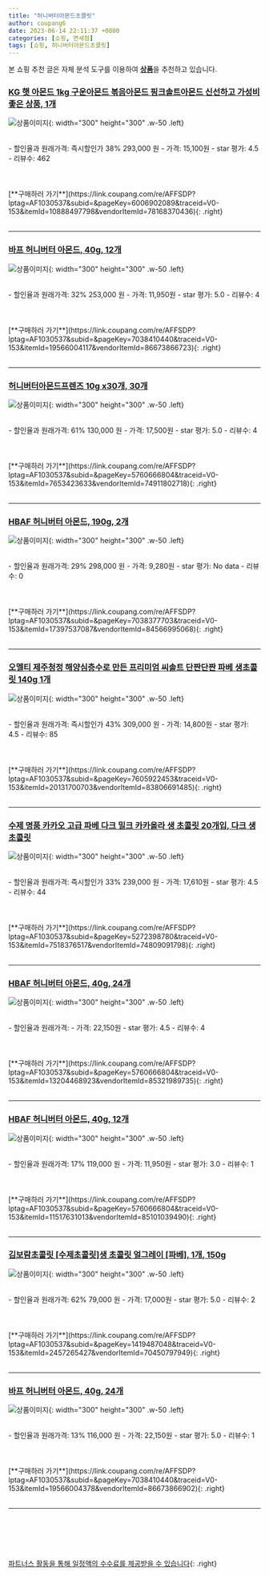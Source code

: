 ```yaml
---
title: "허니버터아몬드초콜릿"
author: coupang6
date: 2023-06-14 22:11:37 +0800
categories: [쇼핑, 면세점]
tags: [쇼핑, 허니버터아몬드초콜릿]
---
```


본 쇼핑 추천 글은 자체 분석 도구를 이용하여 [**상품**](https://link.coupang.com/a/bao1ui)을 추천하고 있습니다.

### [KG 햇 아몬드 1kg 구운아몬드 볶음아몬드 핑크솔트아몬드 신선하고 가성비 좋은 상품, 1개](https://link.coupang.com/re/AFFSDP?lptag=AF1030537&subid=&pageKey=6006902089&traceid=V0-153&itemId=10888497798&vendorItemId=78168370436)

![상품이미지](https://thumbnail6.coupangcdn.com/thumbnails/remote/230x230ex/image/vendor_inventory/5cf7/fda25f3254ad5a9c0b53d6dce224bb47f67a7b283f4561e4a1644b3dc3da.jpg){: width="300" height="300" .w-50 .left}


<br>
- 할인율과 원래가격: 즉시할인가 38%  293,000   원
- 가격: 15,100원
- star 평가: 4.5
- 리뷰수: 462
<br>
<br>
<br>
<br>
[**구매하러 가기**](https://link.coupang.com/re/AFFSDP?lptag=AF1030537&subid=&pageKey=6006902089&traceid=V0-153&itemId=10888497798&vendorItemId=78168370436){: .right}
<br>
<br>

---

### [바프 허니버터 아몬드, 40g, 12개](https://link.coupang.com/re/AFFSDP?lptag=AF1030537&subid=&pageKey=7038410440&traceid=V0-153&itemId=19566004117&vendorItemId=86673866723)

![상품이미지](https://thumbnail10.coupangcdn.com/thumbnails/remote/230x230ex/image/retail/images/411901f7-1677-4c79-a05b-865709d0532f5578777190388807322.png){: width="300" height="300" .w-50 .left}


<br>
- 할인율과 원래가격: 32%  253,000   원
- 가격: 11,950원
- star 평가: 5.0
- 리뷰수: 4
<br>
<br>
<br>
<br>
[**구매하러 가기**](https://link.coupang.com/re/AFFSDP?lptag=AF1030537&subid=&pageKey=7038410440&traceid=V0-153&itemId=19566004117&vendorItemId=86673866723){: .right}
<br>
<br>

---

### [허니버터아몬드프렌즈 10g x30개, 30개](https://link.coupang.com/re/AFFSDP?lptag=AF1030537&subid=&pageKey=5760666804&traceid=V0-153&itemId=7653423633&vendorItemId=74911802718)

![상품이미지](https://thumbnail10.coupangcdn.com/thumbnails/remote/230x230ex/image/vendor_inventory/80d6/39db5f484187f17ecbf26338e3e2489147d352c6ae0a37b0de5932747d96.png){: width="300" height="300" .w-50 .left}


<br>
- 할인율과 원래가격: 61%  130,000   원
- 가격: 17,500원
- star 평가: 5.0
- 리뷰수: 4
<br>
<br>
<br>
<br>
[**구매하러 가기**](https://link.coupang.com/re/AFFSDP?lptag=AF1030537&subid=&pageKey=5760666804&traceid=V0-153&itemId=7653423633&vendorItemId=74911802718){: .right}
<br>
<br>

---

### [HBAF 허니버터 아몬드, 190g, 2개](https://link.coupang.com/re/AFFSDP?lptag=AF1030537&subid=&pageKey=7038377703&traceid=V0-153&itemId=17397537087&vendorItemId=84566995068)

![상품이미지](https://thumbnail10.coupangcdn.com/thumbnails/remote/230x230ex/image/retail/images/7791072861788087-ff328f07-6a2a-4c0d-8b7b-bcbacca34dbe.jpg){: width="300" height="300" .w-50 .left}


<br>
- 할인율과 원래가격: 29%  298,000   원
- 가격: 9,280원
- star 평가: No data
- 리뷰수: 0
<br>
<br>
<br>
<br>
[**구매하러 가기**](https://link.coupang.com/re/AFFSDP?lptag=AF1030537&subid=&pageKey=7038377703&traceid=V0-153&itemId=17397537087&vendorItemId=84566995068){: .right}
<br>
<br>

---

### [오멜티 제주청정 해양심층수로 만든 프리미엄 씨솔트 단짠단짠 파베 생초콜릿 140g 1개](https://link.coupang.com/re/AFFSDP?lptag=AF1030537&subid=&pageKey=7605922453&traceid=V0-153&itemId=20131700703&vendorItemId=83806691485)

![상품이미지](https://thumbnail7.coupangcdn.com/thumbnails/remote/230x230ex/image/vendor_inventory/8693/9c43981309872694d5a83f2b5202c24eb91134f1ca32217a86fb0c38d970.jpg){: width="300" height="300" .w-50 .left}


<br>
- 할인율과 원래가격: 즉시할인가 43%  309,000   원
- 가격: 14,800원
- star 평가: 4.5
- 리뷰수: 85
<br>
<br>
<br>
<br>
[**구매하러 가기**](https://link.coupang.com/re/AFFSDP?lptag=AF1030537&subid=&pageKey=7605922453&traceid=V0-153&itemId=20131700703&vendorItemId=83806691485){: .right}
<br>
<br>

---

### [수제 명품 카카오 고급 파베 다크 밀크 카카올라 생 초콜릿 20개입, 다크 생초콜릿](https://link.coupang.com/re/AFFSDP?lptag=AF1030537&subid=&pageKey=5272398780&traceid=V0-153&itemId=7518376517&vendorItemId=74809091798)

![상품이미지](https://thumbnail8.coupangcdn.com/thumbnails/remote/230x230ex/image/vendor_inventory/403f/89f6b40763cfc371d046ce42096acc0e97c3ec21bc90c0e9ee4d5a0eae8f.jpg){: width="300" height="300" .w-50 .left}


<br>
- 할인율과 원래가격: 즉시할인가 33%  239,000   원
- 가격: 17,610원
- star 평가: 4.5
- 리뷰수: 44
<br>
<br>
<br>
<br>
[**구매하러 가기**](https://link.coupang.com/re/AFFSDP?lptag=AF1030537&subid=&pageKey=5272398780&traceid=V0-153&itemId=7518376517&vendorItemId=74809091798){: .right}
<br>
<br>

---

### [HBAF 허니버터 아몬드, 40g, 24개](https://link.coupang.com/re/AFFSDP?lptag=AF1030537&subid=&pageKey=5760666804&traceid=V0-153&itemId=13204468923&vendorItemId=85321989735)

![상품이미지](https://thumbnail8.coupangcdn.com/thumbnails/remote/230x230ex/image/retail/images/cfcb5c98-9819-4c9e-9839-47610de754da8567921135720035956.png){: width="300" height="300" .w-50 .left}


<br>
- 할인율과 원래가격: 
- 가격: 22,150원
- star 평가: 4.5
- 리뷰수: 4
<br>
<br>
<br>
<br>
[**구매하러 가기**](https://link.coupang.com/re/AFFSDP?lptag=AF1030537&subid=&pageKey=5760666804&traceid=V0-153&itemId=13204468923&vendorItemId=85321989735){: .right}
<br>
<br>

---

### [HBAF 허니버터 아몬드, 40g, 12개](https://link.coupang.com/re/AFFSDP?lptag=AF1030537&subid=&pageKey=5760666804&traceid=V0-153&itemId=11517631013&vendorItemId=85101039490)

![상품이미지](https://thumbnail6.coupangcdn.com/thumbnails/remote/230x230ex/image/retail/images/2020428645074180-10b40b55-0f4b-4a54-9f48-f87473a353b2.jpg){: width="300" height="300" .w-50 .left}


<br>
- 할인율과 원래가격: 17%  119,000   원
- 가격: 11,950원
- star 평가: 3.0
- 리뷰수: 1
<br>
<br>
<br>
<br>
[**구매하러 가기**](https://link.coupang.com/re/AFFSDP?lptag=AF1030537&subid=&pageKey=5760666804&traceid=V0-153&itemId=11517631013&vendorItemId=85101039490){: .right}
<br>
<br>

---

### [김보람초콜릿 [수제초콜릿]생 초콜릿 얼그레이 [파베], 1개, 150g](https://link.coupang.com/re/AFFSDP?lptag=AF1030537&subid=&pageKey=1419487048&traceid=V0-153&itemId=2457265427&vendorItemId=70450797949)

![상품이미지](https://thumbnail10.coupangcdn.com/thumbnails/remote/230x230ex/image/vendor_inventory/76e6/a1a928489f9b61e6ecabce253ba06236478ce0bebc10dc2892fb81bec8be.jpg){: width="300" height="300" .w-50 .left}


<br>
- 할인율과 원래가격: 62%  79,000   원
- 가격: 17,000원
- star 평가: 5.0
- 리뷰수: 2
<br>
<br>
<br>
<br>
[**구매하러 가기**](https://link.coupang.com/re/AFFSDP?lptag=AF1030537&subid=&pageKey=1419487048&traceid=V0-153&itemId=2457265427&vendorItemId=70450797949){: .right}
<br>
<br>

---

### [바프 허니버터 아몬드, 40g, 24개](https://link.coupang.com/re/AFFSDP?lptag=AF1030537&subid=&pageKey=7038410440&traceid=V0-153&itemId=19566004378&vendorItemId=86673866902)

![상품이미지](https://thumbnail9.coupangcdn.com/thumbnails/remote/230x230ex/image/retail/images/8fa3e6a2-dd27-4a6c-99d1-fe504fb19e7f6426624374230136276.png){: width="300" height="300" .w-50 .left}


<br>
- 할인율과 원래가격: 13%  116,000   원
- 가격: 22,150원
- star 평가: 5.0
- 리뷰수: 1
<br>
<br>
<br>
<br>
[**구매하러 가기**](https://link.coupang.com/re/AFFSDP?lptag=AF1030537&subid=&pageKey=7038410440&traceid=V0-153&itemId=19566004378&vendorItemId=86673866902){: .right}
<br>
<br>

---
<br><br><br><br><br> [파트너스 활동을 통해 일정액의 수수료를 제공받을 수 있습니다](https://link.coupang.com/a/bao1ui){: .right}